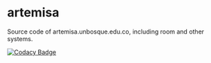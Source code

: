 # artemisa
 Source code of artemisa.unbosque.edu.co, including room and other systems. 
 
 [![Codacy Badge](https://app.codacy.com/project/badge/Grade/3aa8f204f6e6499bb64a249b82d39f56)](https://www.codacy.com/gh/4k4xs4pH1r3/artemisa/dashboard?utm_source=github.com&amp;utm_medium=referral&amp;utm_content=4k4xs4pH1r3/artemisa&amp;utm_campaign=Badge_Grade)
